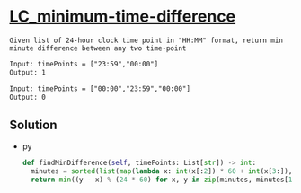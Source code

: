 # [LC_minimum-time-difference](https://leetcode.com/problems/minimum-time-difference)

```en
Given list of 24-hour clock time point in "HH:MM" format, return min minute difference between any two time-point
```

```txt
Input: timePoints = ["23:59","00:00"]
Output: 1

Input: timePoints = ["00:00","23:59","00:00"]
Output: 0
```

## Solution

* py

  ```py
  def findMinDifference(self, timePoints: List[str]) -> int:
    minutes = sorted(list(map(lambda x: int(x[:2]) * 60 + int(x[3:]), timePoints)))
    return min((y - x) % (24 * 60) for x, y in zip(minutes, minutes[1:] + minutes[:1]))
  ```

